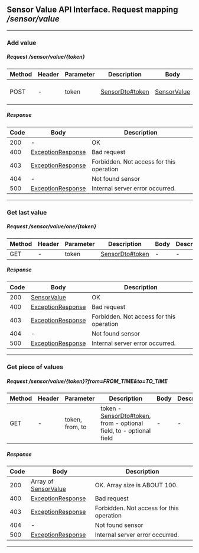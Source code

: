 ## Sensor Value API Interface. Request mapping <em>/sensor/value</em>

___

### Add value

##### Request /sensor/value/{token}

Method | Header | Parameter | Description | Body | Description
------------ |  ------------- | ------------- | ------------- | ------------- | -------------
POST | - | token | [SensorDto#token](../model/sensor/SensorDto.md) | [SensorValue](../model/sensor/SensorValue.md) | time is optional field.

##### Response

Code | Body | Description
------------ | ------------- | -------------
200 | - | OK
400 | [ExceptionResponse](../model/ExceptionResponse.md) | Bad request
403 | [ExceptionResponse](../model/ExceptionResponse.md) | Forbidden. Not access for this operation
404 | - | Not found sensor
500 | [ExceptionResponse](../model/ExceptionResponse.md) | Internal server error occurred.

___

### Get last value

##### Request /sensor/value/one/{token}

Method | Header | Parameter | Description | Body | Description
------------ |  ------------- | ------------- | ------------- | ------------- | -------------
GET | - | token | [SensorDto#token](../model/sensor/SensorDto.md) | - | -

##### Response

Code | Body | Description
------------ | ------------- | -------------
200 | [SensorValue](../model/sensor/SensorValue.md) | OK
400 | [ExceptionResponse](../model/ExceptionResponse.md) | Bad request
403 | [ExceptionResponse](../model/ExceptionResponse.md) | Forbidden. Not access for this operation
404 | - | Not found sensor
500 | [ExceptionResponse](../model/ExceptionResponse.md) | Internal server error occurred.

___

### Get piece of values

##### Request /sensor/value/{token}?from=FROM_TIME&to=TO_TIME

Method | Header | Parameter | Description | Body | Description
------------ |  ------------- | ------------- | ------------- | ------------- | -------------
GET | - | token, from, to | token - [SensorDto#token](../model/sensor/SensorDto.md), from - optional field, to - optional field  | - | -

##### Response

Code | Body | Description
------------ | ------------- | -------------
200 | Array of [SensorValue](../model/sensor/SensorValue.md) | OK. Array size is ABOUT 100.
400 | [ExceptionResponse](../model/ExceptionResponse.md) | Bad request
403 | [ExceptionResponse](../model/ExceptionResponse.md) | Forbidden. Not access for this operation
404 | - | Not found sensor
500 | [ExceptionResponse](../model/ExceptionResponse.md) | Internal server error occurred.

___